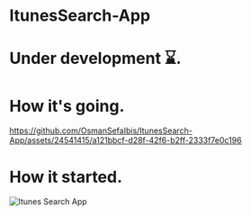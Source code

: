# ItunesSearch-App

# Under development ⌛️. 

# How it's going.
https://github.com/OsmanSefaIbis/ItunesSearch-App/assets/24541415/a121bbcf-d28f-42f6-b2ff-2333f7e0c196

# How it started.
![Itunes Search App](https://user-images.githubusercontent.com/24541415/231017669-a98d323f-73fa-4da7-aee0-f93490fa6c93.jpg)



